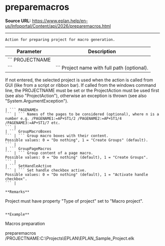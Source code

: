 # preparemacros

**Source URL:** https://www.eplan.help/en-us/Infoportal/Content/api/2026/preparemacros.html

---

```
Action for preparing project for macro generation.
```

  

| Parameter | Description |
| --- | --- |
| ``` PROJECTNAME ``` | ``` Project name with full path (optional). If not entered, the selected project is used when the action is called from GUI (like from a script or ribbon bar).  If called from the windows command line, the PROJECTNAME must be set or the ProjectAction must be used first (see also "ProjectAction"), otherwise an exception is thrown (see also "System.ArgumentException"). ``` |
| ``` PAGENAMEn ``` | ``` Names of the pages to be considered (optional), where n is a number e.g. /PAGENAME1:=AP+ST1/2 /PAGENAME2:=AP+ST1/4 /PAGENAME3:=AP+ST1/7 etc.  ``` |
| ``` GroupMacroBoxes ``` | ``` Group macro boxes with their content. Possible values: 0 = "Do nothing", 1 = "Create Groups" (default). ``` |
| ``` GroupPageMacros ``` | ``` Group content of a page macro. Possible values: 0 = "Do nothing" (default), 1 = "Create Groups". ``` |
| ``` SetHandleActive ``` | ``` Set handle checkbox active. Possible values: 0 = "Do nothing" (default), 1 = "Activate handle checkbox". ``` |

**Remarks**

```
       
Project must have property "Type of project" set to "Macro project".                    
```

**Example**

```
Macros preparation

preparemacros /PROJECTNAME:C:\Projects\EPLAN\EPLAN_Sample_Project.elk
```
